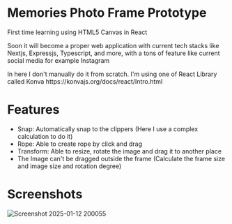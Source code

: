 # Memories Photo Frame Prototype

<p>First time learning using HTML5 Canvas in React</p>
<p>Soon it will become a proper web application with current tech stacks like Nextjs, Expressjs, Typescript, and more, with a tons of feature like current social media for example Instagram</p>
In here I don't manually do it from scratch. I'm using one of React Library called Konva
https://konvajs.org/docs/react/Intro.html

# Features
- Snap: Automatically snap to the clippers (Here I use a complex calculation to do it)
- Rope: Able to create rope by click and drag
- Transform: Able to resize, rotate the image and drag it to another place
- The Image can't be dragged outside the frame (Calculate the frame size and image size and rotation degree)

# Screenshots
![Screenshot 2025-01-12 200055](https://github.com/user-attachments/assets/b6926cb6-302a-4e62-bf49-8c24222c55f2)
